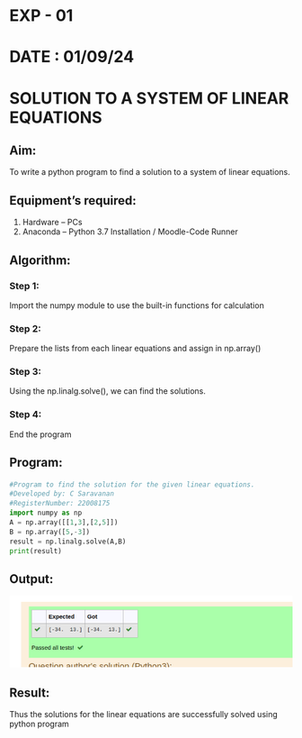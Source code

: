 # EXP - 01
# DATE : 01/09/24
# SOLUTION TO A SYSTEM OF LINEAR EQUATIONS  
## Aim: 
To write a python program to find a solution to a system of linear equations.
## Equipment’s required:
1. 	Hardware – PCs
2. 	Anaconda – Python 3.7 Installation / Moodle-Code Runner
## Algorithm:
### Step 1: 
Import the numpy module to use the built-in functions for calculation
### Step 2: 
Prepare the lists from each linear equations and assign in np.array()
### Step 3: 
Using the np.linalg.solve(), we can find the solutions.
### Step 4: 
End the program
## Program:
```  py
#Program to find the solution for the given linear equations.
#Developed by: C Saravanan
#RegisterNumber: 22008175
import numpy as np
A = np.array([[1,3],[2,5]])
B = np.array([5,-3])
result = np.linalg.solve(A,B)
print(result)
```

## Output:
![output](/solutions.jpg)


## Result: 
Thus the solutions for the linear equations are successfully solved using python program

